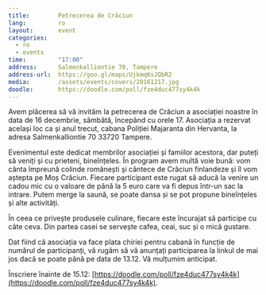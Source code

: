 ```yaml
---
title:        Petrecerea de Crăciun
lang:         ro
layout:       event
categories:
  - ro
  - events
time:         "17:00"
address:      Salmenkalliontie 70, Tampere
address-url:  https://goo.gl/maps/UjkmqKsJQbR2
media:        /assets/events/covers/20161217.jpg
doodle:       https://doodle.com/poll/fze4duc477sy4k4k
---
```


Avem plăcerea să vă invităm la petrecerea de Crăciun a asociației noastre în data de 16 decembrie, sâmbătă, începând cu orele 17. Asociația a rezervat același loc ca și anul trecut, cabana Poliției Majaranta din Hervanta, la adresa Salmenkalliontie 70 33720 Tampere.

Evenimentul este dedicat membrilor asociației și famiilor acestora, dar puteți să veniți și cu prieteni, bineînțeles. În program avem multă voie bună: vom cânta împreună colinde românești și cântece de Crăciun finlandeze și îl vom aștepta pe Moș Crăciun. Fiecare participant este rugat să aducă la venire un cadou mic cu o valoare de până la 5 euro care va fi depus într-un sac la intrare. Putem merge la saună, se poate dansa și se pot propune bineînțeles și alte activități.

În ceea ce privește produsele culinare, fiecare este încurajat să participe cu câte ceva. Din partea casei se servește cafea, ceai, suc și o mică gustare.

Dat fiind că asociația va face plata chiriei pentru cabană în funcție de numărul de participanți, vă rugăm să vă anunțați participarea la linkul de mai jos dacă se poate până pe data de 13.12. Vă mulțumim anticipat.

Înscriere înainte de 15.12: [https://doodle.com/poll/fze4duc477sy4k4k](https://doodle.com/poll/fze4duc477sy4k4k).